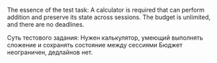 The essence of the test task:
A calculator is required that can perform addition and preserve its state across sessions.
The budget is unlimited, and there are no deadlines.

Суть тестового задания:
Нужен калькулятор, умеющий выполнять сложение и сохранять состояние между сессиями
Бюджет неограничен, дедлайнов нет.